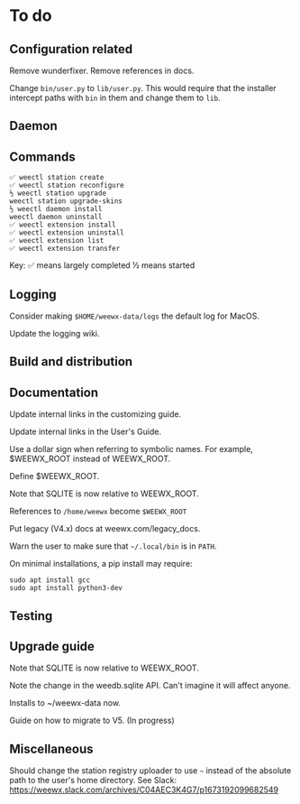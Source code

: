 # To do


## Configuration related

Remove wunderfixer. Remove references in docs.

Change `bin/user.py` to `lib/user.py`. This would require that the installer intercept paths
with `bin` in them and change them to `lib`.

## Daemon


## Commands
```
✅ weectl station create
✅ weectl station reconfigure
½ weectl station upgrade
weectl station upgrade-skins
½ weectl daemon install
weectl daemon uninstall
✅ weectl extension install
✅ weectl extension uninstall
✅ weectl extension list
✅ weectl extension transfer
```
Key: 
✅ means largely completed
½ means started

## Logging

Consider making `$HOME/weewx-data/logs` the default log for MacOS.

Update the logging wiki.


## Build and distribution


## Documentation

Update internal links in the customizing guide.

Update internal links in the User's Guide.

Use a dollar sign when referring to symbolic names. For example, $WEEWX_ROOT instead of WEEWX_ROOT.

Define $WEEWX_ROOT.

Note that SQLITE is now relative to WEEWX_ROOT.

References to `/home/weewx` become `$WEEWX_ROOT`

Put legacy (V4.x) docs at weewx.com/legacy_docs.

Warn the user to make sure that  `~/.local/bin` is in `PATH`.

On minimal installations, a pip install may require:

```
sudo apt install gcc
sudo apt install python3-dev
```

## Testing


## Upgrade guide

Note that SQLITE is now relative to WEEWX_ROOT.

Note the change in the weedb.sqlite API. Can't imagine it will affect anyone.

Installs to ~/weewx-data now.

Guide on how to migrate to V5. (In progress)


## Miscellaneous

Should change the station registry uploader to use `~` instead of the absolute path to the user's
home directory. See Slack: https://weewx.slack.com/archives/C04AEC3K4G7/p1673192099682549